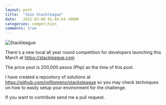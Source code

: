 ```yaml
---
layout: post
title:  "Join Stackleague"
date:   2021-03-08 01:44:54 +0800
categories: competition
comments: true
---
```


![Stackleague](/images/upload/FB_IMG_1615211893936.jpg.jpg)

There's a new local all year round competition for developers launching this March at https://stackleague.com

The price pool is 200,000 pesos (Php) as the time of this post.

I have created a repository of solutions at https://github.com/rpfilomeno/stacksleague so you may check techniques on how to easily setup your environment for the challenge.

If you want to contribute send me a pull request.